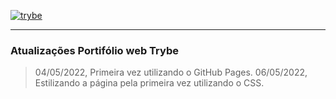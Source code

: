 [![trybe](https://user-images.githubusercontent.com/39223055/166244050-f627f53c-8214-4c1f-b8b3-a010c8d97af5.png)](https://www.betrybe.com)

**************************************************************

### Atualizações Portifólio web Trybe

> 04/05/2022, Primeira vez utilizando o GitHub Pages.
>06/05/2022, Estilizando a página pela primeira vez utilizando o CSS.

